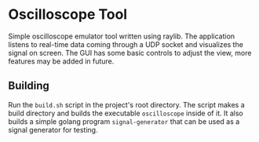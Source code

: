 # Oscilloscope Tool

Simple oscilloscope emulator tool written using raylib. The application listens
to real-time data coming through a UDP socket and visualizes the signal on
screen.
The GUI has some basic controls to adjust the view, more features may be added
in future.

## Building

Run the `build.sh` script in the project's root directory. The script makes a
build directory and builds the executable `oscilloscope` inside of it. It also builds a simple
golang program `signal-generator` that can be used as a signal generator for testing.

